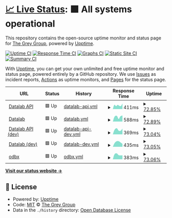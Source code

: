 # [📈 Live Status](https://the-grey-group.github.io/datalab-status): <!--live status--> **🟩 All systems operational**

This repository contains the open-source uptime monitor and status page for [The Grey Group](https://www.ch.cam.ac.uk/group/grey/), powered by [Upptime](https://github.com/upptime/upptime).

[![Uptime CI](https://github.com/the-grey-group/datalab-status/workflows/Uptime%20CI/badge.svg)](https://github.com/the-grey-group/datalab-status/actions?query=workflow%3A%22Uptime+CI%22)
[![Response Time CI](https://github.com/the-grey-group/datalab-status/workflows/Response%20Time%20CI/badge.svg)](https://github.com/the-grey-group/datalab-status/actions?query=workflow%3A%22Response+Time+CI%22)
[![Graphs CI](https://github.com/the-grey-group/datalab-status/workflows/Graphs%20CI/badge.svg)](https://github.com/the-grey-group/datalab-status/actions?query=workflow%3A%22Graphs+CI%22)
[![Static Site CI](https://github.com/the-grey-group/datalab-status/workflows/Static%20Site%20CI/badge.svg)](https://github.com/the-grey-group/datalab-status/actions?query=workflow%3A%22Static+Site+CI%22)
[![Summary CI](https://github.com/the-grey-group/datalab-status/workflows/Summary%20CI/badge.svg)](https://github.com/the-grey-group/datalab-status/actions?query=workflow%3A%22Summary+CI%22)

With [Upptime](https://upptime.js.org), you can get your own unlimited and free uptime monitor and status page, powered entirely by a GitHub repository. We use [Issues](https://github.com/the-grey-group/datalab-status/issues) as incident reports, [Actions](https://github.com/the-grey-group/datalab-status/actions) as uptime monitors, and [Pages](https://the-grey-group.github.io/datalab-status) for the status page.

<!--start: status pages-->
<!-- This summary is generated by Upptime (https://github.com/upptime/upptime) -->
<!-- Do not edit this manually, your changes will be overwritten -->
<!-- prettier-ignore -->
| URL | Status | History | Response Time | Uptime |
| --- | ------ | ------- | ------------- | ------ |
| <img alt="" src="https://icons.duckduckgo.com/ip3/api.odbx.science.ico" height="13"> [Datalab API](https://api.odbx.science) | 🟩 Up | [datalab-api.yml](https://github.com/the-grey-group/datalab-status/commits/HEAD/history/datalab-api.yml) | <details><summary><img alt="Response time graph" src="./graphs/datalab-api/response-time-week.png" height="20"> 411ms</summary><br><a href="https://the-grey-group.github.io/datalab-status/history/datalab-api"><img alt="Response time 833" src="https://img.shields.io/endpoint?url=https%3A%2F%2Fraw.githubusercontent.com%2Fthe-grey-group%2Fdatalab-status%2FHEAD%2Fapi%2Fdatalab-api%2Fresponse-time.json"></a><br><a href="https://the-grey-group.github.io/datalab-status/history/datalab-api"><img alt="24-hour response time 577" src="https://img.shields.io/endpoint?url=https%3A%2F%2Fraw.githubusercontent.com%2Fthe-grey-group%2Fdatalab-status%2FHEAD%2Fapi%2Fdatalab-api%2Fresponse-time-day.json"></a><br><a href="https://the-grey-group.github.io/datalab-status/history/datalab-api"><img alt="7-day response time 411" src="https://img.shields.io/endpoint?url=https%3A%2F%2Fraw.githubusercontent.com%2Fthe-grey-group%2Fdatalab-status%2FHEAD%2Fapi%2Fdatalab-api%2Fresponse-time-week.json"></a><br><a href="https://the-grey-group.github.io/datalab-status/history/datalab-api"><img alt="30-day response time 476" src="https://img.shields.io/endpoint?url=https%3A%2F%2Fraw.githubusercontent.com%2Fthe-grey-group%2Fdatalab-status%2FHEAD%2Fapi%2Fdatalab-api%2Fresponse-time-month.json"></a><br><a href="https://the-grey-group.github.io/datalab-status/history/datalab-api"><img alt="1-year response time 833" src="https://img.shields.io/endpoint?url=https%3A%2F%2Fraw.githubusercontent.com%2Fthe-grey-group%2Fdatalab-status%2FHEAD%2Fapi%2Fdatalab-api%2Fresponse-time-year.json"></a></details> | <details><summary><a href="https://the-grey-group.github.io/datalab-status/history/datalab-api">72.85%</a></summary><a href="https://the-grey-group.github.io/datalab-status/history/datalab-api"><img alt="All-time uptime 99.13%" src="https://img.shields.io/endpoint?url=https%3A%2F%2Fraw.githubusercontent.com%2Fthe-grey-group%2Fdatalab-status%2FHEAD%2Fapi%2Fdatalab-api%2Fuptime.json"></a><br><a href="https://the-grey-group.github.io/datalab-status/history/datalab-api"><img alt="24-hour uptime 28.92%" src="https://img.shields.io/endpoint?url=https%3A%2F%2Fraw.githubusercontent.com%2Fthe-grey-group%2Fdatalab-status%2FHEAD%2Fapi%2Fdatalab-api%2Fuptime-day.json"></a><br><a href="https://the-grey-group.github.io/datalab-status/history/datalab-api"><img alt="7-day uptime 72.85%" src="https://img.shields.io/endpoint?url=https%3A%2F%2Fraw.githubusercontent.com%2Fthe-grey-group%2Fdatalab-status%2FHEAD%2Fapi%2Fdatalab-api%2Fuptime-week.json"></a><br><a href="https://the-grey-group.github.io/datalab-status/history/datalab-api"><img alt="30-day uptime 93.72%" src="https://img.shields.io/endpoint?url=https%3A%2F%2Fraw.githubusercontent.com%2Fthe-grey-group%2Fdatalab-status%2FHEAD%2Fapi%2Fdatalab-api%2Fuptime-month.json"></a><br><a href="https://the-grey-group.github.io/datalab-status/history/datalab-api"><img alt="1-year uptime 99.13%" src="https://img.shields.io/endpoint?url=https%3A%2F%2Fraw.githubusercontent.com%2Fthe-grey-group%2Fdatalab-status%2FHEAD%2Fapi%2Fdatalab-api%2Fuptime-year.json"></a></details>
| <img alt="" src="https://icons.duckduckgo.com/ip3/datalab.odbx.science.ico" height="13"> [Datalab](https://datalab.odbx.science) | 🟩 Up | [datalab.yml](https://github.com/the-grey-group/datalab-status/commits/HEAD/history/datalab.yml) | <details><summary><img alt="Response time graph" src="./graphs/datalab/response-time-week.png" height="20"> 588ms</summary><br><a href="https://the-grey-group.github.io/datalab-status/history/datalab"><img alt="Response time 564" src="https://img.shields.io/endpoint?url=https%3A%2F%2Fraw.githubusercontent.com%2Fthe-grey-group%2Fdatalab-status%2FHEAD%2Fapi%2Fdatalab%2Fresponse-time.json"></a><br><a href="https://the-grey-group.github.io/datalab-status/history/datalab"><img alt="24-hour response time 716" src="https://img.shields.io/endpoint?url=https%3A%2F%2Fraw.githubusercontent.com%2Fthe-grey-group%2Fdatalab-status%2FHEAD%2Fapi%2Fdatalab%2Fresponse-time-day.json"></a><br><a href="https://the-grey-group.github.io/datalab-status/history/datalab"><img alt="7-day response time 588" src="https://img.shields.io/endpoint?url=https%3A%2F%2Fraw.githubusercontent.com%2Fthe-grey-group%2Fdatalab-status%2FHEAD%2Fapi%2Fdatalab%2Fresponse-time-week.json"></a><br><a href="https://the-grey-group.github.io/datalab-status/history/datalab"><img alt="30-day response time 514" src="https://img.shields.io/endpoint?url=https%3A%2F%2Fraw.githubusercontent.com%2Fthe-grey-group%2Fdatalab-status%2FHEAD%2Fapi%2Fdatalab%2Fresponse-time-month.json"></a><br><a href="https://the-grey-group.github.io/datalab-status/history/datalab"><img alt="1-year response time 564" src="https://img.shields.io/endpoint?url=https%3A%2F%2Fraw.githubusercontent.com%2Fthe-grey-group%2Fdatalab-status%2FHEAD%2Fapi%2Fdatalab%2Fresponse-time-year.json"></a></details> | <details><summary><a href="https://the-grey-group.github.io/datalab-status/history/datalab">72.89%</a></summary><a href="https://the-grey-group.github.io/datalab-status/history/datalab"><img alt="All-time uptime 99.18%" src="https://img.shields.io/endpoint?url=https%3A%2F%2Fraw.githubusercontent.com%2Fthe-grey-group%2Fdatalab-status%2FHEAD%2Fapi%2Fdatalab%2Fuptime.json"></a><br><a href="https://the-grey-group.github.io/datalab-status/history/datalab"><img alt="24-hour uptime 28.95%" src="https://img.shields.io/endpoint?url=https%3A%2F%2Fraw.githubusercontent.com%2Fthe-grey-group%2Fdatalab-status%2FHEAD%2Fapi%2Fdatalab%2Fuptime-day.json"></a><br><a href="https://the-grey-group.github.io/datalab-status/history/datalab"><img alt="7-day uptime 72.89%" src="https://img.shields.io/endpoint?url=https%3A%2F%2Fraw.githubusercontent.com%2Fthe-grey-group%2Fdatalab-status%2FHEAD%2Fapi%2Fdatalab%2Fuptime-week.json"></a><br><a href="https://the-grey-group.github.io/datalab-status/history/datalab"><img alt="30-day uptime 93.76%" src="https://img.shields.io/endpoint?url=https%3A%2F%2Fraw.githubusercontent.com%2Fthe-grey-group%2Fdatalab-status%2FHEAD%2Fapi%2Fdatalab%2Fuptime-month.json"></a><br><a href="https://the-grey-group.github.io/datalab-status/history/datalab"><img alt="1-year uptime 99.18%" src="https://img.shields.io/endpoint?url=https%3A%2F%2Fraw.githubusercontent.com%2Fthe-grey-group%2Fdatalab-status%2FHEAD%2Fapi%2Fdatalab%2Fuptime-year.json"></a></details>
| <img alt="" src="https://icons.duckduckgo.com/ip3/api-dev.odbx.science.ico" height="13"> [Datalab API (dev)](https://api-dev.odbx.science) | 🟩 Up | [datalab-api-dev.yml](https://github.com/the-grey-group/datalab-status/commits/HEAD/history/datalab-api-dev.yml) | <details><summary><img alt="Response time graph" src="./graphs/datalab-api-dev/response-time-week.png" height="20"> 369ms</summary><br><a href="https://the-grey-group.github.io/datalab-status/history/datalab-api-dev"><img alt="Response time 975" src="https://img.shields.io/endpoint?url=https%3A%2F%2Fraw.githubusercontent.com%2Fthe-grey-group%2Fdatalab-status%2FHEAD%2Fapi%2Fdatalab-api-dev%2Fresponse-time.json"></a><br><a href="https://the-grey-group.github.io/datalab-status/history/datalab-api-dev"><img alt="24-hour response time 370" src="https://img.shields.io/endpoint?url=https%3A%2F%2Fraw.githubusercontent.com%2Fthe-grey-group%2Fdatalab-status%2FHEAD%2Fapi%2Fdatalab-api-dev%2Fresponse-time-day.json"></a><br><a href="https://the-grey-group.github.io/datalab-status/history/datalab-api-dev"><img alt="7-day response time 369" src="https://img.shields.io/endpoint?url=https%3A%2F%2Fraw.githubusercontent.com%2Fthe-grey-group%2Fdatalab-status%2FHEAD%2Fapi%2Fdatalab-api-dev%2Fresponse-time-week.json"></a><br><a href="https://the-grey-group.github.io/datalab-status/history/datalab-api-dev"><img alt="30-day response time 504" src="https://img.shields.io/endpoint?url=https%3A%2F%2Fraw.githubusercontent.com%2Fthe-grey-group%2Fdatalab-status%2FHEAD%2Fapi%2Fdatalab-api-dev%2Fresponse-time-month.json"></a><br><a href="https://the-grey-group.github.io/datalab-status/history/datalab-api-dev"><img alt="1-year response time 975" src="https://img.shields.io/endpoint?url=https%3A%2F%2Fraw.githubusercontent.com%2Fthe-grey-group%2Fdatalab-status%2FHEAD%2Fapi%2Fdatalab-api-dev%2Fresponse-time-year.json"></a></details> | <details><summary><a href="https://the-grey-group.github.io/datalab-status/history/datalab-api-dev">73.04%</a></summary><a href="https://the-grey-group.github.io/datalab-status/history/datalab-api-dev"><img alt="All-time uptime 98.80%" src="https://img.shields.io/endpoint?url=https%3A%2F%2Fraw.githubusercontent.com%2Fthe-grey-group%2Fdatalab-status%2FHEAD%2Fapi%2Fdatalab-api-dev%2Fuptime.json"></a><br><a href="https://the-grey-group.github.io/datalab-status/history/datalab-api-dev"><img alt="24-hour uptime 30.00%" src="https://img.shields.io/endpoint?url=https%3A%2F%2Fraw.githubusercontent.com%2Fthe-grey-group%2Fdatalab-status%2FHEAD%2Fapi%2Fdatalab-api-dev%2Fuptime-day.json"></a><br><a href="https://the-grey-group.github.io/datalab-status/history/datalab-api-dev"><img alt="7-day uptime 73.04%" src="https://img.shields.io/endpoint?url=https%3A%2F%2Fraw.githubusercontent.com%2Fthe-grey-group%2Fdatalab-status%2FHEAD%2Fapi%2Fdatalab-api-dev%2Fuptime-week.json"></a><br><a href="https://the-grey-group.github.io/datalab-status/history/datalab-api-dev"><img alt="30-day uptime 93.80%" src="https://img.shields.io/endpoint?url=https%3A%2F%2Fraw.githubusercontent.com%2Fthe-grey-group%2Fdatalab-status%2FHEAD%2Fapi%2Fdatalab-api-dev%2Fuptime-month.json"></a><br><a href="https://the-grey-group.github.io/datalab-status/history/datalab-api-dev"><img alt="1-year uptime 98.80%" src="https://img.shields.io/endpoint?url=https%3A%2F%2Fraw.githubusercontent.com%2Fthe-grey-group%2Fdatalab-status%2FHEAD%2Fapi%2Fdatalab-api-dev%2Fuptime-year.json"></a></details>
| <img alt="" src="https://icons.duckduckgo.com/ip3/datalab-dev.odbx.science.ico" height="13"> [Datalab (dev)](https://datalab-dev.odbx.science) | 🟩 Up | [datalab-dev.yml](https://github.com/the-grey-group/datalab-status/commits/HEAD/history/datalab-dev.yml) | <details><summary><img alt="Response time graph" src="./graphs/datalab-dev/response-time-week.png" height="20"> 435ms</summary><br><a href="https://the-grey-group.github.io/datalab-status/history/datalab-dev"><img alt="Response time 734" src="https://img.shields.io/endpoint?url=https%3A%2F%2Fraw.githubusercontent.com%2Fthe-grey-group%2Fdatalab-status%2FHEAD%2Fapi%2Fdatalab-dev%2Fresponse-time.json"></a><br><a href="https://the-grey-group.github.io/datalab-status/history/datalab-dev"><img alt="24-hour response time 488" src="https://img.shields.io/endpoint?url=https%3A%2F%2Fraw.githubusercontent.com%2Fthe-grey-group%2Fdatalab-status%2FHEAD%2Fapi%2Fdatalab-dev%2Fresponse-time-day.json"></a><br><a href="https://the-grey-group.github.io/datalab-status/history/datalab-dev"><img alt="7-day response time 435" src="https://img.shields.io/endpoint?url=https%3A%2F%2Fraw.githubusercontent.com%2Fthe-grey-group%2Fdatalab-status%2FHEAD%2Fapi%2Fdatalab-dev%2Fresponse-time-week.json"></a><br><a href="https://the-grey-group.github.io/datalab-status/history/datalab-dev"><img alt="30-day response time 494" src="https://img.shields.io/endpoint?url=https%3A%2F%2Fraw.githubusercontent.com%2Fthe-grey-group%2Fdatalab-status%2FHEAD%2Fapi%2Fdatalab-dev%2Fresponse-time-month.json"></a><br><a href="https://the-grey-group.github.io/datalab-status/history/datalab-dev"><img alt="1-year response time 734" src="https://img.shields.io/endpoint?url=https%3A%2F%2Fraw.githubusercontent.com%2Fthe-grey-group%2Fdatalab-status%2FHEAD%2Fapi%2Fdatalab-dev%2Fresponse-time-year.json"></a></details> | <details><summary><a href="https://the-grey-group.github.io/datalab-status/history/datalab-dev">73.05%</a></summary><a href="https://the-grey-group.github.io/datalab-status/history/datalab-dev"><img alt="All-time uptime 98.93%" src="https://img.shields.io/endpoint?url=https%3A%2F%2Fraw.githubusercontent.com%2Fthe-grey-group%2Fdatalab-status%2FHEAD%2Fapi%2Fdatalab-dev%2Fuptime.json"></a><br><a href="https://the-grey-group.github.io/datalab-status/history/datalab-dev"><img alt="24-hour uptime 30.03%" src="https://img.shields.io/endpoint?url=https%3A%2F%2Fraw.githubusercontent.com%2Fthe-grey-group%2Fdatalab-status%2FHEAD%2Fapi%2Fdatalab-dev%2Fuptime-day.json"></a><br><a href="https://the-grey-group.github.io/datalab-status/history/datalab-dev"><img alt="7-day uptime 73.05%" src="https://img.shields.io/endpoint?url=https%3A%2F%2Fraw.githubusercontent.com%2Fthe-grey-group%2Fdatalab-status%2FHEAD%2Fapi%2Fdatalab-dev%2Fuptime-week.json"></a><br><a href="https://the-grey-group.github.io/datalab-status/history/datalab-dev"><img alt="30-day uptime 93.80%" src="https://img.shields.io/endpoint?url=https%3A%2F%2Fraw.githubusercontent.com%2Fthe-grey-group%2Fdatalab-status%2FHEAD%2Fapi%2Fdatalab-dev%2Fuptime-month.json"></a><br><a href="https://the-grey-group.github.io/datalab-status/history/datalab-dev"><img alt="1-year uptime 98.93%" src="https://img.shields.io/endpoint?url=https%3A%2F%2Fraw.githubusercontent.com%2Fthe-grey-group%2Fdatalab-status%2FHEAD%2Fapi%2Fdatalab-dev%2Fuptime-year.json"></a></details>
| <img alt="" src="https://icons.duckduckgo.com/ip3/optimade.odbx.science.ico" height="13"> [odbx](https://optimade.odbx.science) | 🟩 Up | [odbx.yml](https://github.com/the-grey-group/datalab-status/commits/HEAD/history/odbx.yml) | <details><summary><img alt="Response time graph" src="./graphs/odbx/response-time-week.png" height="20"> 383ms</summary><br><a href="https://the-grey-group.github.io/datalab-status/history/odbx"><img alt="Response time 467" src="https://img.shields.io/endpoint?url=https%3A%2F%2Fraw.githubusercontent.com%2Fthe-grey-group%2Fdatalab-status%2FHEAD%2Fapi%2Fodbx%2Fresponse-time.json"></a><br><a href="https://the-grey-group.github.io/datalab-status/history/odbx"><img alt="24-hour response time 536" src="https://img.shields.io/endpoint?url=https%3A%2F%2Fraw.githubusercontent.com%2Fthe-grey-group%2Fdatalab-status%2FHEAD%2Fapi%2Fodbx%2Fresponse-time-day.json"></a><br><a href="https://the-grey-group.github.io/datalab-status/history/odbx"><img alt="7-day response time 383" src="https://img.shields.io/endpoint?url=https%3A%2F%2Fraw.githubusercontent.com%2Fthe-grey-group%2Fdatalab-status%2FHEAD%2Fapi%2Fodbx%2Fresponse-time-week.json"></a><br><a href="https://the-grey-group.github.io/datalab-status/history/odbx"><img alt="30-day response time 438" src="https://img.shields.io/endpoint?url=https%3A%2F%2Fraw.githubusercontent.com%2Fthe-grey-group%2Fdatalab-status%2FHEAD%2Fapi%2Fodbx%2Fresponse-time-month.json"></a><br><a href="https://the-grey-group.github.io/datalab-status/history/odbx"><img alt="1-year response time 467" src="https://img.shields.io/endpoint?url=https%3A%2F%2Fraw.githubusercontent.com%2Fthe-grey-group%2Fdatalab-status%2FHEAD%2Fapi%2Fodbx%2Fresponse-time-year.json"></a></details> | <details><summary><a href="https://the-grey-group.github.io/datalab-status/history/odbx">73.06%</a></summary><a href="https://the-grey-group.github.io/datalab-status/history/odbx"><img alt="All-time uptime 98.05%" src="https://img.shields.io/endpoint?url=https%3A%2F%2Fraw.githubusercontent.com%2Fthe-grey-group%2Fdatalab-status%2FHEAD%2Fapi%2Fodbx%2Fuptime.json"></a><br><a href="https://the-grey-group.github.io/datalab-status/history/odbx"><img alt="24-hour uptime 30.06%" src="https://img.shields.io/endpoint?url=https%3A%2F%2Fraw.githubusercontent.com%2Fthe-grey-group%2Fdatalab-status%2FHEAD%2Fapi%2Fodbx%2Fuptime-day.json"></a><br><a href="https://the-grey-group.github.io/datalab-status/history/odbx"><img alt="7-day uptime 73.06%" src="https://img.shields.io/endpoint?url=https%3A%2F%2Fraw.githubusercontent.com%2Fthe-grey-group%2Fdatalab-status%2FHEAD%2Fapi%2Fodbx%2Fuptime-week.json"></a><br><a href="https://the-grey-group.github.io/datalab-status/history/odbx"><img alt="30-day uptime 93.80%" src="https://img.shields.io/endpoint?url=https%3A%2F%2Fraw.githubusercontent.com%2Fthe-grey-group%2Fdatalab-status%2FHEAD%2Fapi%2Fodbx%2Fuptime-month.json"></a><br><a href="https://the-grey-group.github.io/datalab-status/history/odbx"><img alt="1-year uptime 98.05%" src="https://img.shields.io/endpoint?url=https%3A%2F%2Fraw.githubusercontent.com%2Fthe-grey-group%2Fdatalab-status%2FHEAD%2Fapi%2Fodbx%2Fuptime-year.json"></a></details>

<!--end: status pages-->

[**Visit our status website →**](https://the-grey-group.github.io/datalab-status)

## 📄 License

- Powered by: [Upptime](https://github.com/upptime/upptime)
- Code: [MIT](./LICENSE) © [The Grey Group](https://www.ch.cam.ac.uk/group/grey/)
- Data in the `./history` directory: [Open Database License](https://opendatacommons.org/licenses/odbl/1-0/)
